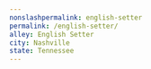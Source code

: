 ```yaml
---
﻿nonslashpermalink: english-setter
permalink: /english-setter/
alley: English Setter
city: Nashville
state: Tennessee
---
```

